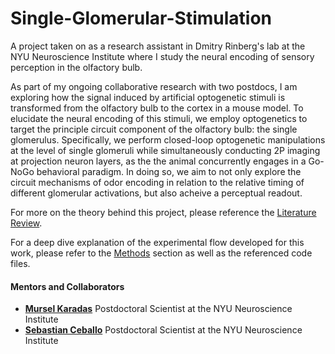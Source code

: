 # Single-Glomerular-Stimulation
A project taken on as a research assistant in Dmitry Rinberg's lab at the NYU Neuroscience Institute where I study the neural encoding of sensory perception in the olfactory bulb. 

As part of my ongoing collaborative research with two postdocs, I am exploring how the signal induced by artificial optogenetic stimuli is transformed from the olfactory bulb to the cortex in a mouse model. To elucidate the neural encoding of this stimuli, we employ optogenetics to target the principle circuit component of the olfactory bulb: the single glomerulus. Specifically, we perform closed-loop optogenetic manipulations at the level of single glomeruli while simultaneously conducting 2P imaging at projection neuron layers, as the the animal concurrently engages in a Go-NoGo behavioral paradigm. In doing so, we aim to not only explore the circuit mechanisms of odor encoding in relation to the relative timing of different glomerular activations, but also acheive a perceptual readout. 

For more on the theory behind this project, please reference the [Literature Review](https://github.com/ekaterinakoulak/Single-Glomerular-Stimulation/blob/main/Literature%20Review.md).

For a deep dive explanation of the experimental flow developed for this work, please refer to the [Methods](https://github.com/ekaterinakoulak/Single-Glomerular-Stimulation/tree/main/Methods) section as well as the referenced code files.

#### Mentors and Collaborators

* **[Mursel Karadas](https://scholar.google.dk/citations?user=9hQ-FLgAAAAJ&hl=en)** Postdoctoral Scientist at the NYU Neuroscience Institute
* **[Sebastian Ceballo](https://scholar.google.es/citations?user=A5-1OGYAAAAJ&hl=th)** Postdoctoral Scientist at the NYU Neuroscience Institute

